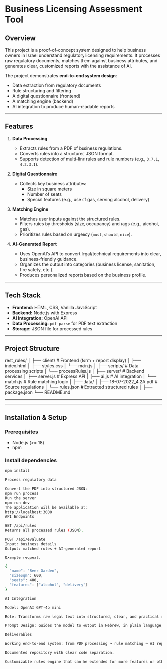 # Business Licensing Assessment Tool

## Overview
This project is a proof-of-concept system designed to help business owners in Israel understand regulatory licensing requirements. It processes raw regulatory documents, matches them against business attributes, and generates clear, customized reports with the assistance of AI.

The project demonstrates **end-to-end system design**:
- Data extraction from regulatory documents  
- Rule structuring and filtering  
- A digital questionnaire (frontend)  
- A matching engine (backend)  
- AI integration to produce human-readable reports  

---

## Features
1. **Data Processing**
   - Extracts rules from a PDF of business regulations.
   - Converts rules into a structured JSON format.
   - Supports detection of multi-line rules and rule numbers (e.g., `3.7.1`, `4.2.3.1`).

2. **Digital Questionnaire**
   - Collects key business attributes:
     - Size in square meters
     - Number of seats
     - Special features (e.g., use of gas, serving alcohol, delivery)

3. **Matching Engine**
   - Matches user inputs against the structured rules.
   - Filters rules by thresholds (size, occupancy) and tags (e.g., alcohol, gas).
   - Prioritizes rules based on urgency (`must`, `should`, `nice`).

4. **AI-Generated Report**
   - Uses OpenAI’s API to convert legal/technical requirements into clear, business-friendly guidance.
   - Organizes the output into categories (business license, sanitation, fire safety, etc.).
   - Produces personalized reports based on the business profile.

---

## Tech Stack
- **Frontend:** HTML, CSS, Vanilla JavaScript  
- **Backend:** Node.js with Express  
- **AI Integration:** OpenAI API  
- **Data Processing:** `pdf-parse` for PDF text extraction  
- **Storage:** JSON file for processed rules  

---

## Project Structure
rest_rules/
│
├── client/                 # Frontend (form + report display)
│   ├── index.html
│   ├── styles.css
│   └── main.js
│
├── scripts/                # Data processing scripts
│   └── processRules.js
│
├── server/                 # Backend services
│   ├── server.js           # Express API
│   ├── ai.js               # AI integration
│   └── match.js            # Rule matching logic
│
├── data/
│   ├── 18-07-2022_4.2A.pdf # Source regulations
│   └── rules.json          # Extracted structured rules
│
├── package.json
└── README.md

---
---

## Installation & Setup

### Prerequisites
- Node.js (>= 18)
- npm

### Install dependencies
```bash
npm install

Process regulatory data

Convert the PDF into structured JSON:
npm run process
Run the server
npm run dev
The application will be available at:
http://localhost:3000
API Endpoints

GET /api/rules
Returns all processed rules (JSON).

POST /api/evaluate
Input: business details
Output: matched rules + AI-generated report

Example request:

{
  "name": "Beer Garden",
  "sizeSqm": 600,
  "seats": 400,
  "features": ["alcohol", "delivery"]
}

AI Integration

Model: OpenAI GPT-4o mini

Role: Transforms raw legal text into structured, clear, and practical reports.

Prompt Design: Guides the model to output in Hebrew, in plain language, divided into categories.

Deliverables

Working end-to-end system: from PDF processing → rule matching → AI report generation.

Documented repository with clear code separation.

Customizable rules engine that can be extended for more features or other domains.
